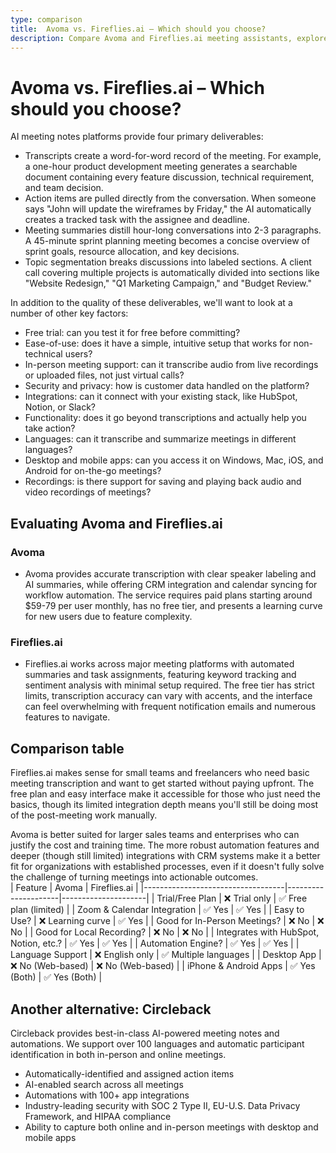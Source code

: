 ```yaml
---
type: comparison
title:  Avoma vs. Fireflies.ai – Which should you choose?
description: Compare Avoma and Fireflies.ai meeting assistants, explore their key features, pricing, and discover why Circleback might be a better alternative for your needs.
---
```


# Avoma vs. Fireflies.ai – Which should you choose?  
AI meeting notes platforms provide four primary deliverables:  
  
* Transcripts create a word-for-word record of the meeting. For example, a one-hour product development meeting generates a searchable document containing every feature discussion, technical requirement, and team decision.  
* Action items are pulled directly from the conversation. When someone says "John will update the wireframes by Friday," the AI automatically creates a tracked task with the assignee and deadline.  
* Meeting summaries distill hour-long conversations into 2-3 paragraphs. A 45-minute sprint planning meeting becomes a concise overview of sprint goals, resource allocation, and key decisions.  
* Topic segmentation breaks discussions into labeled sections. A client call covering multiple projects is automatically divided into sections like "Website Redesign," "Q1 Marketing Campaign," and "Budget Review."  
  
In addition to the quality of these deliverables, we'll want to look at a number of other key factors:  
  
* Free trial: can you test it for free before committing?  
* Ease-of-use: does it have a simple, intuitive setup that works for non-technical users?  
* In-person meeting support: can it transcribe audio from live recordings or uploaded files, not just virtual calls?  
* Security and privacy: how is customer data handled on the platform?  
* Integrations: can it connect with your existing stack, like HubSpot, Notion, or Slack?  
* Functionality: does it go beyond transcriptions and actually help you take action?  
* Languages: can it transcribe and summarize meetings in different languages?  
* Desktop and mobile apps: can you access it on Windows, Mac, iOS, and Android for on-the-go meetings?  
* Recordings: is there support for saving and playing back audio and video recordings of meetings?    
## Evaluating Avoma and Fireflies.ai  
### Avoma
* Avoma provides accurate transcription with clear speaker labeling and AI summaries, while offering CRM integration and calendar syncing for workflow automation. The service requires paid plans starting around $59-79 per user monthly, has no free tier, and presents a learning curve for new users due to feature complexity.

### Fireflies.ai
* Fireflies.ai works across major meeting platforms with automated summaries and task assignments, featuring keyword tracking and sentiment analysis with minimal setup required. The free tier has strict limits, transcription accuracy can vary with accents, and the interface can feel overwhelming with frequent notification emails and numerous features to navigate.  
## Comparison table    
Fireflies.ai makes sense for small teams and freelancers who need basic meeting transcription and want to get started without paying upfront. The free plan and easy interface make it accessible for those who just need the basics, though its limited integration depth means you'll still be doing most of the post-meeting work manually.

Avoma is better suited for larger sales teams and enterprises who can justify the cost and training time. The more robust automation features and deeper (though still limited) integrations with CRM systems make it a better fit for organizations with established processes, even if it doesn't fully solve the challenge of turning meetings into actionable outcomes.  
| Feature                           | Avoma               | Fireflies.ai        |
|-----------------------------------|---------------------|---------------------|
| Trial/Free Plan                   | ❌ Trial only       | ✅ Free plan (limited) |
| Zoom & Calendar Integration       | ✅ Yes              | ✅ Yes              |
| Easy to Use?                      | ❌ Learning curve   | ✅ Yes              |
| Good for In-Person Meetings?      | ❌ No               | ❌ No               |
| Good for Local Recording?         | ❌ No               | ❌ No               |
| Integrates with HubSpot, Notion, etc.? | ✅ Yes         | ✅ Yes              |
| Automation Engine?                | ✅ Yes              | ✅ Yes              |
| Language Support                  | ❌ English only     | ✅ Multiple languages |
| Desktop App                       | ❌ No (Web-based)   | ❌ No (Web-based)   |
| iPhone & Android Apps             | ✅ Yes (Both)       | ✅ Yes (Both)       |  
## Another alternative: Circleback  
Circleback provides best-in-class AI-powered meeting notes and automations. We support over 100 languages and automatic participant identification in both in-person and online meetings.  
  
* Automatically-identified and assigned action items  
* AI-enabled search across all meetings  
* Automations with 100+ app integrations  
* Industry-leading security with SOC 2 Type II, EU-U.S. Data Privacy Framework, and HIPAA compliance  
* Ability to capture both online and in-person meetings with desktop and mobile apps  